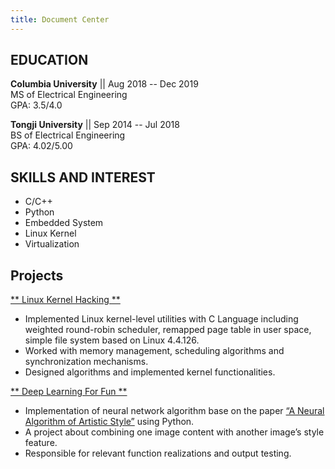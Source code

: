 ```yaml
---
title: Document Center
---
```

## EDUCATION
**Columbia University** || Aug 2018 -- Dec 2019  
MS of Electrical Engineering  
GPA: 3.5/4.0  
  
**Tongji University** || Sep 2014 -- Jul 2018  
BS of Electrical Engineering  
GPA: 4.02/5.00  

## SKILLS AND INTEREST
* C/C++
* Python
* Embedded System
* Linux Kernel
* Virtualization

## Projects

[** Linux Kernel Hacking **](https://github.com/kuroiiwa/OS-Practice)

* Implemented Linux kernel-level utilities with C Language including weighted round-robin scheduler, remapped page table in user space, simple file system based on Linux 4.4.126.
* Worked with memory management, scheduling algorithms and synchronization mechanisms.
* Designed algorithms and implemented kernel functionalities. 

[** Deep Learning For Fun **](https://github.com/kuroiiwa/DL-studying/tree/master/ecbm4040_2018_fall_project)

* Implementation of neural network algorithm base on the paper [“A Neural Algorithm of Artistic Style”](https://arxiv.org/abs/1508.06576) using Python.
* A project about combining one image content with another image’s style feature.
* Responsible for relevant function realizations and output testing.
